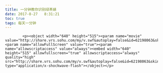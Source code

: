 ```yaml
---
title: 一分钟教你识别绿茶婊
date: 2017-8-27   8:31:21
toc: true
tags: 每天一分钟
---
```


			<p><object width="640" height="515"><param name="movie" value="http://share.vrs.sohu.com/my/v.swf&autoplay=false&id=62198063&skinNum=1&topBar=1&xuid="><param name="allowFullScreen" value="true"><param name="allowscriptaccess" value="always"><embed width="640" height="515" allowfullscreen="true" allowscriptaccess="always" quality="high" src="http://share.vrs.sohu.com/my/v.swf&autoplay=false&id=62198063&skinNum=1&topBar=1&xuid=" type="application/x-shockwave-flash"></object></p>
		